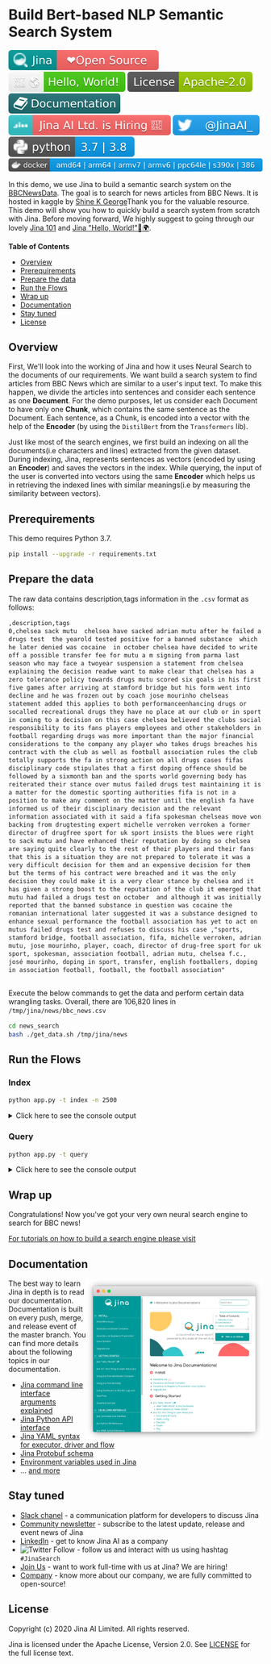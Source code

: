 # Build Bert-based NLP Semantic Search System

<p align="center">

[![Jina](https://github.com/jina-ai/jina/blob/master/.github/badges/jina-badge.svg "We fully commit to open-source")](https://jina.ai)
[![Jina](https://github.com/jina-ai/jina/blob/master/.github/badges/jina-hello-world-badge.svg "Run Jina 'Hello, World!' without installing anything")](https://github.com/jina-ai/jina#jina-hello-world-)
[![Jina](https://github.com/jina-ai/jina/blob/master/.github/badges/license-badge.svg "Jina is licensed under Apache-2.0")](#license)
[![Jina Docs](https://github.com/jina-ai/jina/blob/master/.github/badges/docs-badge.svg "Checkout our docs and learn Jina")](https://docs.jina.ai)
[![We are hiring](https://github.com/jina-ai/jina/blob/master/.github/badges/jina-corp-badge-hiring.svg "We are hiring full-time position at Jina")](https://jobs.jina.ai)
<a href="https://twitter.com/intent/tweet?text=%F0%9F%91%8DCheck+out+Jina%3A+the+New+Open-Source+Solution+for+Neural+Information+Retrieval+%F0%9F%94%8D%40JinaAI_&url=https%3A%2F%2Fgithub.com%2Fjina-ai%2Fjina&hashtags=JinaSearch&original_referer=http%3A%2F%2Fgithub.com%2F&tw_p=tweetbutton" target="_blank">
  <img src="https://github.com/jina-ai/jina/blob/master/.github/badges/twitter-badge.svg"
       alt="tweet button" title="👍Share Jina with your friends on Twitter"></img>
</a>
[![Python 3.7 3.8](https://github.com/jina-ai/jina/blob/master/.github/badges/python-badge.svg "Jina supports Python 3.7 and above")](#)
[![Docker](https://github.com/jina-ai/jina/blob/master/.github/badges/docker-badge.svg "Jina is multi-arch ready, can run on differnt architectures")](https://hub.docker.com/r/jinaai/jina/tags)

</p>

In this demo, we use Jina to build a semantic search system on the [BBCNewsData](https://www.kaggle.com/shineucc/bbc-news-dataset). The goal is to search for news articles from BBC News. It is hosted in kaggle by [Shine K George](https://www.kaggle.com/shineucc/)Thank you for the valuable resource. This demo will show you how to quickly build a search system from scratch with Jina. Before moving forward, We highly suggest to going through our lovely [Jina 101](https://github.com/jina-ai/jina/tree/master/docs/chapters/101) and [Jina "Hello, World!"👋🌍](https://github.com/jina-ai/jina#jina-hello-world-).



<!-- START doctoc generated TOC please keep comment here to allow auto update -->
<!-- DON'T EDIT THIS SECTION, INSTEAD RE-RUN doctoc TO UPDATE -->
**Table of Contents**

- [Overview](#overview)
- [Prerequirements](#prerequirements)
- [Prepare the data](#prepare-the-data)
- [Run the Flows](#run-the-flows)
- [Wrap up](#wrap-up)
- [Documentation](#documentation)
- [Stay tuned](#stay-tuned)
- [License](#license)

<!-- END doctoc generated TOC please keep comment here to allow auto update -->



## Overview

First, We'll look into the working of Jina and how it uses Neural Search to the documents of our requirements. We want build a search system to find articles from BBC News which are similar to a user's input text. To make this happen, we divide the articles into sentences and consider each sentence as one **Document**. For the demo purposes, let us consider each Document to have only one **Chunk**, which contains the same sentence as the Document. Each sentence, as a Chunk, is encoded into a vector with the help of the **Encoder** (by using the `DistilBert` from the  `Transformers` lib).

Just like most of the search engines, we first build an indexing on all the documents(i.e characters and lines) extracted from the given dataset. During indexing, Jina, represents sentences as vectors (encoded by using an **Encoder**) and saves the vectors in the index. While querying, the input of the user is converted into vectors using the same **Encoder** which helps us in retrieving the indexed lines with similar meanings(i.e by measuring the similarity between vectors).


## Prerequirements

This demo requires Python 3.7.

```bash
pip install --upgrade -r requirements.txt
```


## Prepare the data

The raw data contains description,tags information in the `.csv` format as follows:

```
,description,tags
0,chelsea sack mutu  chelsea have sacked adrian mutu after he failed a drugs test  the yearold tested positive for a banned substance  which he later denied was cocaine  in october chelsea have decided to write off a possible transfer fee for mutu a m signing from parma last season who may face a twoyear suspension a statement from chelsea explaining the decision readwe want to make clear that chelsea has a zero tolerance policy towards drugs mutu scored six goals in his first five games after arriving at stamford bridge but his form went into decline and he was frozen out by coach jose mourinho chelseas statement added this applies to both performanceenhancing drugs or socalled recreational drugs they have no place at our club or in sport in coming to a decision on this case chelsea believed the clubs social responsibility to its fans players employees and other stakeholders in football regarding drugs was more important than the major financial considerations to the company any player who takes drugs breaches his contract with the club as well as football association rules the club totally supports the fa in strong action on all drugs cases fifas disciplinary code stipulates that a first doping offence should be followed by a sixmonth ban and the sports world governing body has reiterated their stance over mutus failed drugs test maintaining it is a matter for the domestic sporting authorities fifa is not in a position to make any comment on the matter until the english fa have informed us of their disciplinary decision and the relevant information associated with it said a fifa spokesman chelseas move won backing from drugtesting expert michelle verroken verroken a former director of drugfree sport for uk sport insists the blues were right to sack mutu and have enhanced their reputation by doing so chelsea are saying quite clearly to the rest of their players and their fans that this is a situation they are not prepared to tolerate it was a very difficult decision for them and an expensive decision for them but the terms of his contract were breached and it was the only decision they could make it is a very clear stance by chelsea and it has given a strong boost to the reputation of the club it emerged that mutu had failed a drugs test on october  and although it was initially reported that the banned substance in question was cocaine the romanian international later suggested it was a substance designed to enhance sexual performance the football association has yet to act on mutus failed drugs test and refuses to discuss his case ,"sports, stamford bridge, football association, fifa, michelle verroken, adrian mutu, jose mourinho, player, coach, director of drug-free sport for uk sport, spokesman, association football, adrian mutu, chelsea f.c., josé mourinho, doping in sport, transfer, english footballers, doping in association football, football, the football association"


```

Execute the below commands to get the data and perform certain data wrangling tasks. Overall, there are 106,820 lines in `/tmp/jina/news/bbc_news.csv`

```bash
cd news_search
bash ./get_data.sh /tmp/jina/news
```

## Run the Flows

### Index


```bash
python app.py -t index -n 2500
```

<details>
<summary>Click here to see the console output</summary>

<p align="center">
  <img src=".images/index.png?raw=true" alt="index flow console output">
</p>

</details>


### Query

```bash
python app.py -t query
```

<details>
<summary>Click here to see the console output</summary>

<p align="center">
  <img src="images/query.png?raw=true" alt="query flow console output">
</p>

</details>


## Wrap up
Congratulations! Now you've got your very own neural search engine to search for BBC news!

[For tutorials on how to build a search engine please visit](https://github.com/jina-ai/examples/tree/master/southpark-search)

## Documentation

<a href="https://docs.jina.ai/">
<img align="right" width="350px" src="https://github.com/jina-ai/jina/blob/master/.github/jina-docs.png" />
</a>

The best way to learn Jina in depth is to read our documentation. Documentation is built on every push, merge, and release event of the master branch. You can find more details about the following topics in our documentation.

- [Jina command line interface arguments explained](https://docs.jina.ai/chapters/cli/index.html)
- [Jina Python API interface](https://docs.jina.ai/api/jina.html)
- [Jina YAML syntax for executor, driver and flow](https://docs.jina.ai/chapters/yaml/yaml.html)
- [Jina Protobuf schema](https://docs.jina.ai/chapters/proto/index.html)
- [Environment variables used in Jina](https://docs.jina.ai/chapters/envs.html)
- ... [and more](https://docs.jina.ai/index.html)

## Stay tuned

- [Slack chanel](https://join.slack.com/t/jina-ai/shared_invite/zt-dkl7x8p0-rVCv~3Fdc3~Dpwx7T7XG8w) - a communication platform for developers to discuss Jina
- [Community newsletter](mailto:newsletter+subscribe@jina.ai) - subscribe to the latest update, release and event news of Jina
- [LinkedIn](https://www.linkedin.com/company/jinaai/) - get to know Jina AI as a company
- ![Twitter Follow](https://img.shields.io/twitter/follow/JinaAI_?label=Follow%20%40JinaAI_&style=social) - follow us and interact with us using hashtag `#JinaSearch`
- [Join Us](mailto:hr@jina.ai) - want to work full-time with us at Jina? We are hiring!
- [Company](https://jina.ai) - know more about our company, we are fully committed to open-source!


## License

Copyright (c) 2020 Jina AI Limited. All rights reserved.

Jina is licensed under the Apache License, Version 2.0. See [LICENSE](https://github.com/jina-ai/jina/blob/master/LICENSE) for the full license text.
